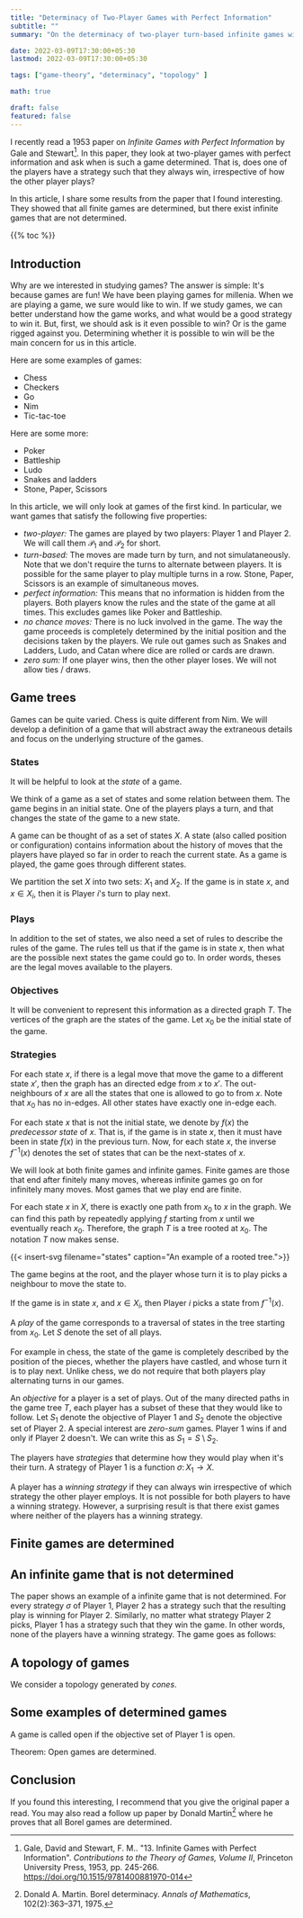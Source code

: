 ```yaml
---
title: "Determinacy of Two-Player Games with Perfect Information"
subtitle: ""
summary: "On the determinacy of two-player turn-based infinite games with perfect information"

date: 2022-03-09T17:30:00+05:30
lastmod: 2022-03-09T17:30:00+05:30

tags: ["game-theory", "determinacy", "topology" ]

math: true

draft: false
featured: false
---
```


I recently read a 1953 paper on _Infinite Games with Perfect Information_ by Gale and Stewart[^GS53]. In this paper, they look at two-player games with perfect information and ask when is such a game determined. That is, does one of the players have a strategy such that they always win, irrespective of how the other player plays?

In this article, I share some results from the paper that I found interesting. 
They showed that all finite games are determined, but there exist infinite games that are not determined.  


{{% toc %}}

## Introduction 

Why are we interested in studying games? The answer is simple: It's because games are fun! We have been playing games for millenia. When we are playing a game, we sure would like to win. If we study games, we can better understand how the game works, and what would be a good strategy to win it. But, first, we should ask is it even possible to win? Or is the game rigged against you. Determining whether it is possible to win will be the main concern for us in this article. 

Here are some examples of games:
- Chess
- Checkers
- Go
- Nim
- Tic-tac-toe

Here are some more: 
- Poker
- Battleship
- Ludo
- Snakes and ladders
- Stone, Paper, Scissors

In this article, we will only look at games of the first kind. In particular, we want games that satisfy the following five properties:

- _two-player:_ The games are played by two players: Player 1 and Player 2. We will call them $\mathcal{P}_1$ and $\mathcal{P}_2$ for short. 
- _turn-based:_ The moves are made turn by turn, and not simulataneously. Note that we don't require the turns to alternate between players. It is possible for the same player to play multiple turns in a row. Stone, Paper, Scissors is an example of simultaneous moves.
- _perfect information:_ This means that no information is hidden from the players. Both players know the rules and the state of the game at all times. This excludes games like Poker and Battleship. 
- _no chance moves:_ There is no luck involved in the game. The way the game proceeds is completely determined by the initial position and the decisions taken by the players. We rule out games such as Snakes and Ladders, Ludo, and Catan where dice are rolled or cards are drawn. 
- _zero sum:_ If one player wins, then the other player loses. We will not allow ties / draws. 

## Game trees

Games can be quite varied. Chess is quite different from Nim. We will develop a definition of a game that will abstract away the extraneous details and focus on the underlying structure of the games. 

### States

It will be helpful to look at the _state_ of a game. 

We think of a game as a set of states and some relation between them. The game begins in an initial state. One of the players plays a turn, and that changes the state of the game to a new state. 

A game can be thought of as a set of states $X$. A state (also called position or configuration) contains information about the history of moves that the players have played so far in order to reach the current state.
As a game is played, the game goes through different states. 

We partition the set $X$ into two sets: $X_1$ and $X_2$. If the game is in state $x$, and  $x \in X_i$, then it is Player $i$'s turn to play next. 

### Plays

In addition to the set of states, we also need a set of rules to describe the rules of the game. The rules tell us that if the game is in state $x$, then what are the possible next states the game could go to. In order words, theses are the legal moves available to the players. 

### Objectives

It will be convenient to represent this information as a directed graph $T$. The vertices of the graph are the states of the game. 
Let $x_0$ be the initial state of the game. 

### Strategies

For each state $x$, if there is a legal move that move the game to a different state $x'$, then the graph has an directed edge from $x$ to $x'$. The out-neighbours of $x$ are all the states that one is allowed to go to from $x$. 
Note that $x_0$ has no in-edges. All other states have exactly one in-edge each.

For each state $x$ that is not the initial state, we denote by $f(x)$ the _predecessor state_ of $x$. That is, if the game is in state $x$, then it must have been in state $f(x)$ in the previous turn. Now, for each state $x$, the inverse $f^{-1}(x)$ denotes the set of states that can be the next-states of $x$. 

We will look at both finite games and infinite games. Finite games are those that end after finitely many moves, whereas infinite games go on for infinitely many moves. Most games that we play end are finite.

For each state $x$ in $X$, there is exactly one path from $x_0$ to $x$ in the graph. We can find this path by repeatedly applying $f$ starting from $x$ until we eventually reach $x_0$. Therefore, the graph $T$ is a tree rooted at $x_0$. The notation $T$ now makes sense. 


{{< insert-svg filename="states" caption="An example of a rooted tree.">}}

The game begins at the root, and the player whose turn it is to play picks a neighbour to move the state to.

If the game is in state $x$, and $x \in X_i$, then Player $i$ picks a state from $f^{-1}(x)$. 

A _play_ of the game corresponds to a traversal of states in the tree starting from $x_0$. Let $S$ denote the set of all plays. 

For example in chess, the state of the game is completely described by the position of the pieces, whether the players have castled, and whose turn it is to play next. Unlike chess, we do not require that both players play alternating turns in our games. 

An _objective_ for a player is a set of plays. Out of the many directed paths in the game tree $T$, each player has a subset of these that they would like to follow. Let $S_1$ denote the objective of Player 1 and $S_2$ denote the objective set of Player 2.
A special interest are _zero-sum_ games. Player 1 wins if and only if Player 2 doesn't. We can write this as $S_1 = S \setminus S_2$.

The players have _strategies_ that determine how they would play when it's their turn. A strategy of Player 1 is a function $\sigma \colon X_1 \to X$. 

A player has a _winning strategy_ if they can always win irrespective of which strategy the other player employs. It is not possible for both players to have a winning strategy. However, a surprising result is that there exist games where neither of the players has a winning strategy. 


## Finite games are determined

## An infinite game that is not determined

The paper shows an example of a infinite game that is not determined. For every strategy $\sigma$ of Player 1, Player 2 has a strategy such that the resulting play is winning for Player 2. Similarly, no matter what strategy Player 2 picks, Player 1 has a strategy such that they win the game. In other words, none of the players have a winning strategy. The game goes as follows:


## A topology of games

We consider a topology generated by _cones_. 

## Some examples of determined games
A game is called open if the objective set of Player 1 is open.

Theorem: Open games are determined. 

## Conclusion

If you found this interesting, I recommend that you give the original paper a read. You may also read a follow up paper by Donald Martin[^Mar75] where he proves that all Borel games are determined. 



[^GS53]: Gale, David and Stewart, F. M.. "13. Infinite Games with Perfect Information". _Contributions to the Theory of Games, Volume II_, Princeton University Press, 1953, pp. 245-266. https://doi.org/10.1515/9781400881970-014

[^Mar75]: Donald A. Martin. Borel determinacy. _Annals of Mathematics_, 102(2):363–371, 1975.

